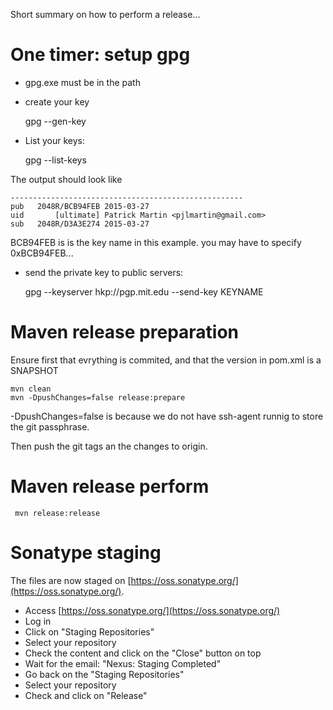 Short summary on how to perform a release...

# One timer: setup gpg

* gpg.exe must be in the path
* create your key

	gpg --gen-key
	
* List your keys:

	gpg --list-keys

The output should look like

	----------------------------------------------------
	pub   2048R/BCB94FEB 2015-03-27
	uid       [ultimate] Patrick Martin <pjlmartin@gmail.com>
	sub   2048R/D3A3E274 2015-03-27

BCB94FEB is is the key name in this example. you may have to specify 0xBCB94FEB...

* send the private key to public servers:

	gpg --keyserver hkp://pgp.mit.edu --send-key KEYNAME

# Maven release preparation

Ensure first that evrything is commited, and that the version in pom.xml is a SNAPSHOT

	mvn clean
	mvn -DpushChanges=false release:prepare
	
-DpushChanges=false is because we do not have ssh-agent runnig to store the git passphrase.

Then push the git tags an the changes to origin.

# Maven release perform

	 mvn release:release
	 
# Sonatype staging

The files are now staged on [https://oss.sonatype.org/](https://oss.sonatype.org/).

* Access [https://oss.sonatype.org/](https://oss.sonatype.org/)
* Log in
* Click on "Staging Repositories"
* Select your repository
* Check the content and click on the "Close" button on top
* Wait for the email: "Nexus: Staging Completed"
* Go back on the "Staging Repositories"
* Select your repository
* Check and click on "Release"
